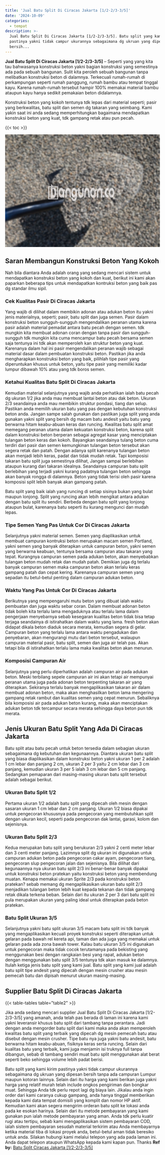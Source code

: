 ```yaml
---
title: 'Jual Batu Split Di Ciracas Jakarta [1/2-2/3-3/5]'
date: '2024-10-09'
categories:
  - tempat
description: >-
  Jual Batu Split Di Ciracas Jakarta [1/2-2/3-3/5]. Batu split yang kami kirim
  pastinya yakni tidak campur ukurannya sebagaimana dg ukruan yang dipesan
  bersih...
---
```


**Jual Batu Split Di Ciracas Jakarta \[1/2-2/3-3/5\]** – Seperti yang yang kita tau bahwasanya konstruksi beton yakni bagian konstruksi yang semestinya ada pada sebuah bangunan. Sulit kita peroleh sebuah bangunan tanpa melibatkan konstruksi beton di dalamnya. Terkecuali rumah-rumah di perkampungan seperti rumah panggung, rumah bambu atau tempat tinggal kayu. Karena rumah-rumah tersebut hampir 100% memakai material bambu ataupun kayu hanya sedikit pemakaian beton didalamnya.

Konstruksi beton yang kokoh tentunya tdk lepas dari material seperti; pasir yang berkwalitas, batu split dan semen dg takaran yang seimbang. Kami yakin saat ini anda sedang memperhitungkan bagaimana mendapatkan konstruksi beton yang kuat, tdk gampang retak atau pun pecah.

{{< toc >}}

![Jual Batu Split Di Ciracas Jakarta [1/2-2/3-3/5]](/images/jual-batu-split-31.png)

## Saran Membangun Konstruksi Beton Yang Kokoh

Nah bila diantara Anda adalah orang yang sedang mencari sistem untuk mendapatkan konstruksi beton yang kokoh dan kuat, berikut ini kami akan paparkan beberapa tips untuk mendapatkan kontruksi beton yang baik pas dg standar ilmu sipil.

### Cek Kualitas Pasir Di Ciracas Jakarta

Yang wajib di dilihat dalam membikin adonan atau adukan beton itu yakni jenis materialnya, seperti; pasir, batu split dan juga semen. Pasir dalam konstruksi beton sungguh-sungguh mengendalikan peranan utama karena pasir adalah material pemadat antara batu pecah dengan semen. tdk mungkin kita membuat adonan coran dengan tanpa pasir dan sungguh-sungguh tdk mungkin kita cuma mencampur batu pecah bersama semen saja tentunya ini tdk akan memperoleh kan struktur beton yang kuat. Karenanya dalam hal ini pasir mengendalikan peranan wajib sebagai material dasar dalam pembuatan konstruksi beton. Pastikan jika anda mengharapkan konstruksi beton yang baik, pilihlah tipe pasir yang diperuntukan khusus untuk beton, yaitu tipe pasir yang memiliki kadar lumpur dibawah 10% atau yang tdk boros semen.

### Ketahui Kualitas Batu Split Di Ciracas Jakarta

Kemudian material selanjutnya yang wajib anda perhatikan ialah batu pecah dg ukuran 1/2 jika anda mau membuat lantai beton atau dak beton. Ukuran 2/3 seandainya anda mau membikin struktur pondasi, tiang dan selup. Pastikan anda memilih ukuran batu yang pas dengan kebutuhan konstruksi beton anda. Jangan sampe salah gunakan dan pastikan juga split yang anda gunakan yakni split yang bersih dg macam batu andesit yaitu batu yang berwarna hitam keabu-abuan keras dan runcing. Kwalitas batu split amat memegang peranan utama dalam kekuatan konstruksi beton, karena split dalam konstruksi beton berperan sebagai agregat kasar yang menciptakan tulangan beton keras dan kokoh. Bayangkan seandainya tulang beton cuma terdiri dari pasir dan semen kemungkinan tulangan beton tersebut akan segera retak dan patah. Dengan adanya split karenanya tulangan beton akan menjadi lebih keras, padat dan tidak mudah retak. Tapi komposisi takaran batu split juga semestinya dilihat, Jangan sampai berlebihan ataupun kurang dari takaran idealnya. Seandainya campuran batu split berlebihan yang terjadi yakni kurang padatnya tulangan beton sehingga akan banyak rongga di dalamnya. Beton yang tidak terisi oleh pasir karena komposisi split lebih banyak akan gampang patah.

Batu split yang baik ialah yang runcing di setiap sisinya bukan yang bulat maupun lonjong. Split yang runcing akan lebih mengikat antara adukan dengan batu split itu sendiri. Berbeda dengan batu split yang lonjong ataupun bulat, karenanya batu seperti itu kurang mengunci dan mudah lepas.

### Tipe Semen Yang Pas Untuk Cor Di Ciracas Jakarta

Selanjutnya yakni material semen. Semen yang diaplikasikan untuk membuat campuran kontruksi beton merupakan macam semen Portland, yakni semen yang banyak diterapkan untuk campuran beton, yakni semen yang berwarna keabuan, tentunya bersama campuran atau takaran yang tepat. Kurangnya campuran semen pada adukan beton, akan menyebabkan tulangan beton mudah retak dan mudah patah. Demikian juga dg terlalu banyak campuran semen maka campuran beton akan terlalu keras gampang patah dan cepat kering. Karenanya campuran semen yang sepadan itu betul-betul penting dalam campuran adukan beton.

### Waktu Yang Pas Untuk Cor Di Ciracas Jakarta

Berikutnya yang mempengaruhi mutu beton yang dibuat ialah waktu pembuatan dan juga waktu sebar coran. Dalam membuat adonan beton tidak boleh kita terlalu lama mengaduknya atau terlalu lama dalam pengerjaan menyebarnya sebab kesegaran kualitas beton tidak bisa tetap terjaga seandainya di istirahatkan dalam waktu yang lama. fresh beton akan didapat dikala beton diaduk secara merata, kemudian segera di gelar. Campuran beton yang terlalu lama antara waktu pengadukan dan penyebaran, akan mengurangi mutu dari beton tersebut, walaupun campuran material pasir, batu split, semen dan juga air telah pas. Akan tetapi bila di istirahatkan terlalu lama maka kwalitas beton akan menurun.

### Komposisi Campuran Air

Selanjutnya yang perlu diperhatikan adalah campuran air pada adukan beton. Meski terbilang sepele campuran air ini akan tetapi air mempunyai peranan utama juga pada adonan beton terpenting takaran air yang diterapkan. Sekiranya terlalu banyak mengaplikasikan takaran air dalam membuat adonan beton, maka akan menghasilkan beton lama mengering gampang retak rambut dan kualitas semen yang cepat menurun. Sebaliknya bila komposisi air pada adukan beton kurang, maka akan menciptakan adukan beton tdk tercampur secara merata sehingga daya beton pun tdk merata.

## Jenis Ukuran Batu Split Yang Ada Di Ciracas Jakarta

Batu split atau batu pecah untuk beton tersedia dalam sebagian ukuran sebagaimana dg kebutuhan dan kegunaannya. Diantara ukuran batu split yang biasa diaplikasikan dalam konstruksi beton yakni ukuran 1 per 2 adalah 1 cm lebar dan panjang 2 cm, ukuran 2 per 3 yaitu 2 cm lebar dan 3 cm panjang, kemudian ukuran 3 per 5 ialah 3 cm lebar dan 5 cm panjang. Sedangkan pemaparan dari masing-masing ukuran batu split tersebut adalah sebagai berikut.

### Ukuran Batu Split 1/2

Pertama ukuran 1/2 adalah batu split yang dipecah oleh mesin dengan sasaran ukuran 1 cm lebar dan 2 cm panjang. Ukuran 1/2 biasa dipakai untuk pengecoran khususnya pada pengecoran yang membutuhkan split dengan ukuran kecil, seperti pada pengecoran dak lantai, garasi, kolom dan sejenisnya.

### Ukuran Batu Split 2/3

Kedua merupakan batu split yang berukuran 2/3 yakni 2 centi meter lebar dan 3 centi meter panjang. Lazimnya split dg ukuran ini digunakan untuk campuran adukan beton pada pengecoran cakar ayam, pengecoran tiang, pengecoran slup pengecoran jalan dan sejenisnya. Bila dilihat dari kegunaannya nya ukuran batu split 2/3 ini benar-benar banyak dipakai untuk konstruksi beton pratekan yaitu konstruksi beton yang membendung muatan. Kenapa memakai ukuran Sprite 2/3 pada konstruksi beton pratekan? sebab memang dg mengaplikasikan ukuran batu split 2/3 menjadikan tulangan beton lebih kuat kepada tekanan dan tidak gampang retak dikala terkena beban. Selain dari itu ukuran 2 per 3 dari batu split ini pula merupakan ukuran yang paling ideal untuk diterapkan pada beton pratekan.

### Batu Split Ukuran 3/5

Selanjutnya yakni batu split ukuran 3/5 macam batu split ini tdk banyak yang mengaplikasikan kecuali proyek konstruksi seperti diterapkan untuk gelaran pada bawah rel kereta api, taman dan ada juga yang memakai untuk gelaran pada ada zona bawah tower. Kalau batu ukuran 3/5 ini digunakan untuk pengecoran maka tidak cocok terutamanya pada bekisting yang menggunakan besi dengan rangkaian besi yang rapat, adukan beton dengan menggunakan batu split 3/5 tentunya tdk akan masuk ke dalamnya. Itulah ketiga jenis batu split yang kami jual. Batu split yang kami jual adalah batu split tipe andesit yang dipecah dengan mesin crusher atau mesin pemecah batu dan dipisah menurut ukuran masing-masing.

## Supplier Batu Split Di Ciracas Jakarta

{{< table-tables table="table2" >}}

Jika anda sedang mencari supplier Jual Batu Split Di Ciracas Jakarta \[1/2-2/3-3/5\] yang amanah, anda telah pas berada di laman ini karena kami yakni leveransir khusus batu split dari tambang tanpa perantara. Jadi dengan anda mengorder batu split dari kami maka anda akan memperoleh kwalitas batu split yang terbaik yang dipecah dg mesin pemecah batu atau disebut dengan mesin crusher. Tipe batu nya juga yakni batu andesit, batu berwarna hitam keabu-abuan, fisiknya keras serta runcing. Selain dari kualitas batu yang terbaik, kami juga menjamin isi truknya full tanpa dibangun, sebab di tambang sendiri muat batu split menggunakan alat berat seperti beko sehingga volume lebih padat berisi.

Batu split yang kami kirim pastinya yakni tidak campur ukurannya sebagaimana dg ukruan yang dipesan bersih tanpa ada campuran Lumpur maupun kotoran lainnya. Selain dari itu harga yang kami berikan juga yakni harga yang relatif murah telah include ongkos pengiriman dan bongkar muat. Sehingga Anda tdk perlu repot lagi dg biaya lain. Jikalau anda ingin order dari kami caranya cukup gampang, anda hanya tinggal memberikan kepada kami data tempat domisili yang komplit dan nomor HP aktif. Kemudian kami akan segera mengirim orderan batu split ke lokasi anda pada ke esokan harinya. Selain dari itu metode pembayaran yang kami gunakan pun ialah metode pembayaran yang aman. Anda tdk perlu kuatir rugi atau tertipu, sebab kami mengaplikasikan sistem pembayaran COD, ialah sistem pembayaran sesudah material terkirim atau Anda membayarnya ketika material tiba di lokasi proyek anda, betul-betul aman tidak beresiko untuk anda. Silakan hubungi kami melalui telepon yang ada pada laman ini. Anda dapat telepon ataupun WhatsApp kepada kami kapan pun. Thanks
**Ref by:** [Batu Split Ciracas Jakarta [1/2-2/3-3/5]](https://id.wikipedia.org/wiki/Batu)

